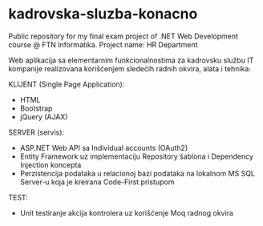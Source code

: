 # kadrovska-sluzba-konacno
Public repository for my final exam project of .NET Web Development course @ FTN Informatika. Project name: HR Department

Web aplikacija sa elementarnim funkcionalnostima za kadrovsku službu IT kompanije realizovana korišćenjem sledećih radnih okvira, alata i tehnika:

KLIJENT (Single Page Application):
- HTML
- Bootstrap
- jQuery (AJAX)

SERVER (servis):
- ASP.NET Web API sa Individual accounts (OAuth2)
- Entity Framework uz implementaciju Repository šablona i Dependency Injection koncepta
- Perzistencija podataka u relacionoj bazi podataka na lokalnom MS SQL Server-u koja je kreirana Code-First pristupom

TEST:
- Unit testiranje akcija kontrolera uz korišćenje Moq radnog okvira
